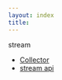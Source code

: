 ```yaml
---
layout: index
title:
---
```


stream
- [Collector](./stream/collector)
- [stream api](./stream/stream-api)